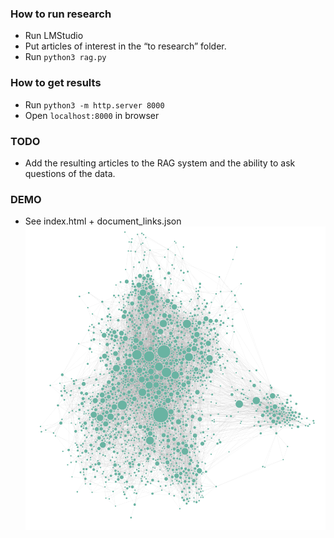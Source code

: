 ### How to run research
- Run LMStudio
- Put articles of interest in the “to research” folder.
- Run `python3 rag.py`

### How to get results
- Run `python3 -m http.server 8000`
- Open `localhost:8000` in browser

### TODO
- Add the resulting articles to the RAG system and the ability to ask questions of the data.

### DEMO
- See index.html + document_links.json
![demo.png](demo.png)
